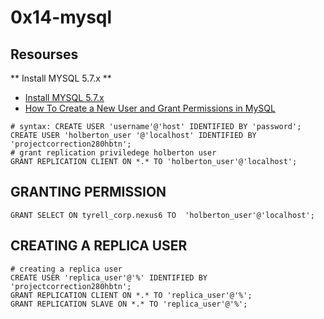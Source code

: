 # 0x14-mysql


## Resourses
 ** Install MYSQL 5.7.x **
- [Install MYSQL 5.7.x](https://www.vultr.com/docs/how-to-install-mysql-5-7-on-ubuntu-20-04/)
- [How To Create a New User and Grant Permissions in MySQL](https://www.digitalocean.com/community/tutorials/how-to-create-a-new-user-and-grant-permissions-in-mysql)
```
# syntax: CREATE USER 'username'@'host' IDENTIFIED BY 'password';
CREATE USER 'holberton_user '@'localhost' IDENTIFIED BY 'projectcorrection280hbtn';
# grant replication priviledege holberton user 
GRANT REPLICATION CLIENT ON *.* TO 'holberton_user'@'localhost';
```

## GRANTING PERMISSION 
```
GRANT SELECT ON tyrell_corp.nexus6 TO  'holberton_user'@'localhost';
```

## CREATING A REPLICA USER
```
# creating a replica user
CREATE USER 'replica_user'@'%' IDENTIFIED BY 'projectcorrection280hbtn';
GRANT REPLICATION CLIENT ON *.* TO 'replica_user'@'%';
GRANT REPLICATION SLAVE ON *.* TO 'replica_user'@'%';
```
